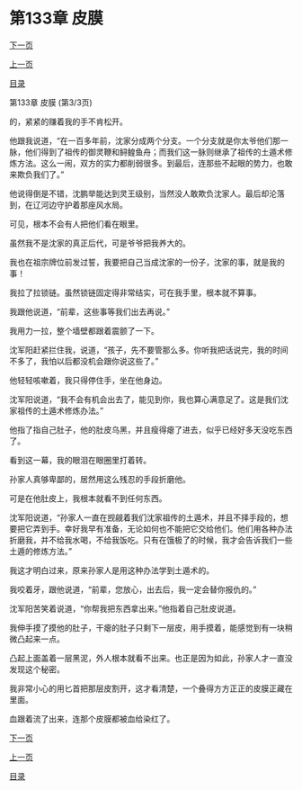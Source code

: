 <h1>第133章   皮膜</h1>
            <div><p><a href="./399_%E7%AC%AC134%E7%AB%A0_%E5%8D%83%E5%8F%B6%E5%8F%82%E7%8E%8B.md">下一页</a></p><p><a href="./397_%E7%AC%AC133%E7%AB%A0_%E7%9A%AE%E8%86%9C.md">上一页</a></p><p><a href="../">目录</a></p></div>
            <div><p>第133章   皮膜 (第3/3页)</p><p>的，紧紧的赚着我的手不肯松开。</p><p>他跟我说道，“在一百多年前，沈家分成两个分支。一个分支就是你太爷他们那一脉，他们得到了祖传的御灵鞭和鲟鳇鱼舟；而我们这一脉则继承了祖传的土遁术修炼方法。这么一闹，双方的实力都削弱很多。到最后，连那些不起眼的势力，也敢来欺负我们了。”</p><p>他说得倒是不错，沈鹏举能达到灵王级别，当然没人敢欺负沈家人。最后却沦落到，在辽河边守护着那座风水局。</p><p>可见，根本不会有人把他们看在眼里。</p><p>虽然我不是沈家的真正后代，可是爷爷把我养大的。</p><p>我也在祖宗牌位前发过誓，我要把自己当成沈家的一份子，沈家的事，就是我的事！</p><p>我拉了拉锁链。虽然锁链固定得非常结实，可在我手里，根本就不算事。</p><p>我跟他说道，“前辈，这些事等我们出去再说。”</p><p>我用力一拉，整个墙壁都跟着震颤了一下。</p><p>沈军阳赶紧拦住我，说道，“孩子，先不要管那么多。你听我把话说完，我的时间不多了，我怕以后都没机会跟你说这些了。”</p><p>他轻轻咳嗽着，我只得停住手，坐在他身边。</p><p>沈军阳说道，“我不会有机会出去了，能见到你，我也算心满意足了。这是我们沈家祖传的土遁术修炼办法。”</p><p>他指了指自己肚子，他的肚皮乌黑，并且瘦得瘪了进去，似乎已经好多天没吃东西了。</p><p>看到这一幕，我的眼泪在眼圈里打着转。</p><p>孙家人真够卑鄙的，居然用这么残忍的手段折磨他。</p><p>可是在他肚皮上，我根本就看不到任何东西。</p><p>沈军阳说道，“孙家人一直在觊觎着我们沈家祖传的土遁术，并且不择手段的，想要把它弄到手。幸好我早有准备，无论如何也不能把它交给他们。他们用各种办法折磨我，并不给我水喝，不给我饭吃。只有在饿极了的时候，我才会告诉我们一些土遁的修炼方法。”</p><p>我这才明白过来，原来孙家人是用这种办法学到土遁术的。</p><p>我咬着牙，跟他说道，“前辈，您放心，出去后，我一定会替你报仇的。”</p><p>沈军阳苦笑着说道，“你帮我把东西拿出来。”他指着自己肚皮说道。</p><p>我伸手摸了摸他的肚子，干瘪的肚子只剩下一层皮，用手摸着，能感觉到有一块稍微凸起来一点。</p><p>凸起上面盖着一层黑泥，外人根本就看不出来。也正是因为如此，孙家人才一直没发现这个秘密。</p><p>我非常小心的用匕首把那层皮割开，这才看清楚，一个叠得方方正正的皮膜正藏在里面。</p><p>血跟着流了出来，连那个皮膜都被血给染红了。</p></div>
            <div><p><a href="./399_%E7%AC%AC134%E7%AB%A0_%E5%8D%83%E5%8F%B6%E5%8F%82%E7%8E%8B.md">下一页</a></p><p><a href="./397_%E7%AC%AC133%E7%AB%A0_%E7%9A%AE%E8%86%9C.md">上一页</a></p><p><a href="../">目录</a></p></div>